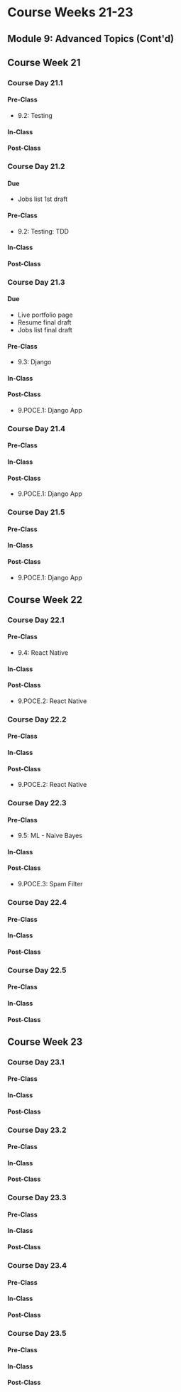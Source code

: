 # Course Weeks 21-23

## Module 9: Advanced Topics \(Cont'd\)

## Course Week 21

### Course Day 21.1

#### Pre-Class

* 9.2: Testing

#### In-Class

#### Post-Class

### Course Day 21.2

#### Due

* Jobs list 1st draft

#### Pre-Class

* 9.2: Testing: TDD

#### In-Class

#### Post-Class

### Course Day 21.3

#### Due

* Live portfolio page
* Resume final draft
* Jobs list final draft

#### Pre-Class

* 9.3: Django

#### In-Class

#### Post-Class

* 9.POCE.1: Django App

### Course Day 21.4

#### Pre-Class

#### In-Class

#### Post-Class

* 9.POCE.1: Django App

### Course Day 21.5

#### Pre-Class

#### In-Class

#### Post-Class

* 9.POCE.1: Django App

## Course Week 22

### Course Day 22.1

#### Pre-Class

* 9.4: React Native

#### In-Class

#### Post-Class

* 9.POCE.2: React Native

### Course Day 22.2

#### Pre-Class

#### In-Class

#### Post-Class

* 9.POCE.2: React Native

### Course Day 22.3

#### Pre-Class

* 9.5: ML - Naive Bayes

#### In-Class

#### Post-Class

* 9.POCE.3: Spam Filter

### Course Day 22.4

#### Pre-Class

#### In-Class

#### Post-Class

### Course Day 22.5

#### Pre-Class

#### In-Class

#### Post-Class

## Course Week 23

### Course Day 23.1

#### Pre-Class

#### In-Class

#### Post-Class

### Course Day 23.2

#### Pre-Class

#### In-Class

#### Post-Class

### Course Day 23.3

#### Pre-Class

#### In-Class

#### Post-Class

### Course Day 23.4

#### Pre-Class

#### In-Class

#### Post-Class

### Course Day 23.5

#### Pre-Class

#### In-Class

#### Post-Class

